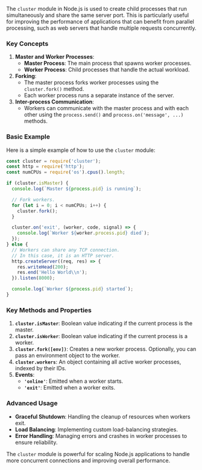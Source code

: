 The `cluster` module in Node.js is used to create child processes that run simultaneously and share the same server port. This is particularly useful for improving the performance of applications that can benefit from parallel processing, such as web servers that handle multiple requests concurrently.

### Key Concepts

1. **Master and Worker Processes**:
    - **Master Process**: The main process that spawns worker processes.
    - **Worker Process**: Child processes that handle the actual workload.
2. **Forking**:
    - The master process forks worker processes using the `cluster.fork()` method.
    - Each worker process runs a separate instance of the server.
3. **Inter-process Communication**:
    - Workers can communicate with the master process and with each other using the `process.send()` and `process.on('message', ...)` methods.

### Basic Example

Here is a simple example of how to use the `cluster` module:

```jsx
const cluster = require('cluster');
const http = require('http');
const numCPUs = require('os').cpus().length;

if (cluster.isMaster) {
  console.log(`Master ${process.pid} is running`);

  // Fork workers.
  for (let i = 0; i < numCPUs; i++) {
    cluster.fork();
  }

  cluster.on('exit', (worker, code, signal) => {
    console.log(`Worker ${worker.process.pid} died`);
  });
} else {
  // Workers can share any TCP connection.
  // In this case, it is an HTTP server.
  http.createServer((req, res) => {
    res.writeHead(200);
    res.end('Hello World\\n');
  }).listen(8000);

  console.log(`Worker ${process.pid} started`);
}

```

### Key Methods and Properties

1. **`cluster.isMaster`**: Boolean value indicating if the current process is the master.
2. **`cluster.isWorker`**: Boolean value indicating if the current process is a worker.
3. **`cluster.fork([env])`**: Creates a new worker process. Optionally, you can pass an environment object to the worker.
4. **`cluster.workers`**: An object containing all active worker processes, indexed by their IDs.
5. **Events**:
    - **`'online'`**: Emitted when a worker starts.
    - **`'exit'`**: Emitted when a worker exits.

### Advanced Usage

- **Graceful Shutdown**: Handling the cleanup of resources when workers exit.
- **Load Balancing**: Implementing custom load-balancing strategies.
- **Error Handling**: Managing errors and crashes in worker processes to ensure reliability.

The `cluster` module is powerful for scaling Node.js applications to handle more concurrent connections and improving overall performance.